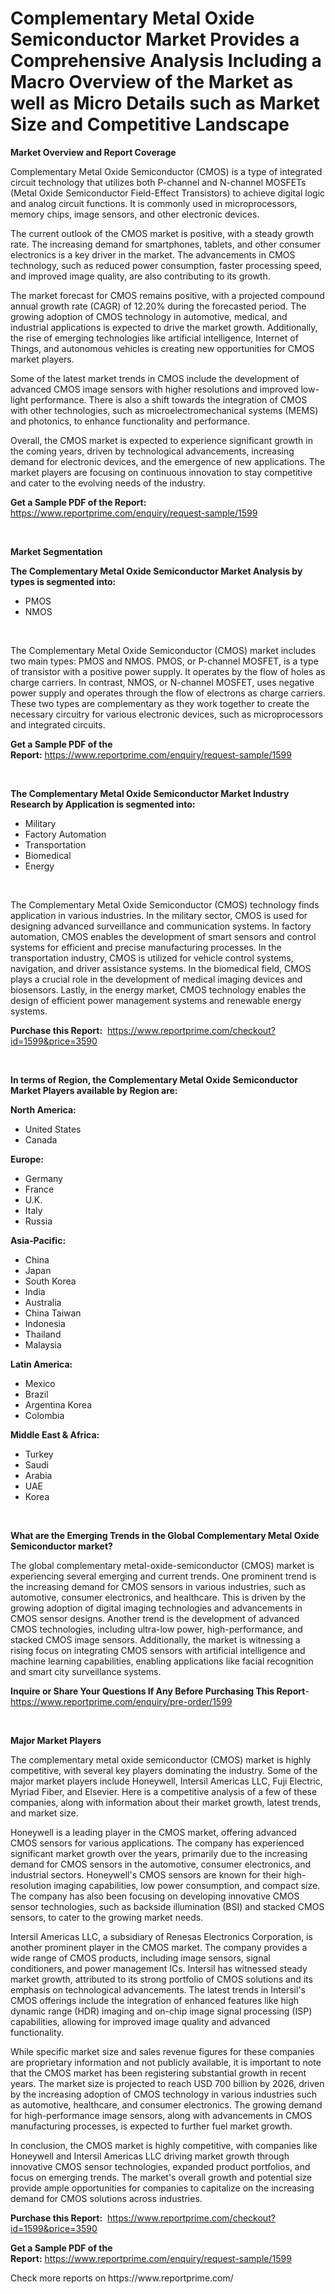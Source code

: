 <p><h1>Complementary Metal Oxide Semiconductor Market Provides a Comprehensive Analysis Including a Macro Overview of the Market as well as Micro Details such as Market Size and Competitive Landscape</h1></p><p><strong>Market Overview and Report Coverage</strong></p>
<p><p>Complementary Metal Oxide Semiconductor (CMOS) is a type of integrated circuit technology that utilizes both P-channel and N-channel MOSFETs (Metal Oxide Semiconductor Field-Effect Transistors) to achieve digital logic and analog circuit functions. It is commonly used in microprocessors, memory chips, image sensors, and other electronic devices.</p><p>The current outlook of the CMOS market is positive, with a steady growth rate. The increasing demand for smartphones, tablets, and other consumer electronics is a key driver in the market. The advancements in CMOS technology, such as reduced power consumption, faster processing speed, and improved image quality, are also contributing to its growth.</p><p>The market forecast for CMOS remains positive, with a projected compound annual growth rate (CAGR) of 12.20% during the forecasted period. The growing adoption of CMOS technology in automotive, medical, and industrial applications is expected to drive the market growth. Additionally, the rise of emerging technologies like artificial intelligence, Internet of Things, and autonomous vehicles is creating new opportunities for CMOS market players.</p><p>Some of the latest market trends in CMOS include the development of advanced CMOS image sensors with higher resolutions and improved low-light performance. There is also a shift towards the integration of CMOS with other technologies, such as microelectromechanical systems (MEMS) and photonics, to enhance functionality and performance.</p><p>Overall, the CMOS market is expected to experience significant growth in the coming years, driven by technological advancements, increasing demand for electronic devices, and the emergence of new applications. The market players are focusing on continuous innovation to stay competitive and cater to the evolving needs of the industry.</p></p>
<p><strong>Get a Sample PDF of the Report:</strong> <a href="https://www.reportprime.com/enquiry/request-sample/1599">https://www.reportprime.com/enquiry/request-sample/1599</a></p>
<p>&nbsp;</p>
<p><strong>Market Segmentation</strong></p>
<p><strong>The Complementary Metal Oxide Semiconductor Market Analysis by types is segmented into:</strong></p>
<p><ul><li>PMOS</li><li>NMOS</li></ul></p>
<p>&nbsp;</p>
<p><p>The Complementary Metal Oxide Semiconductor (CMOS) market includes two main types: PMOS and NMOS. PMOS, or P-channel MOSFET, is a type of transistor with a positive power supply. It operates by the flow of holes as charge carriers. In contrast, NMOS, or N-channel MOSFET, uses negative power supply and operates through the flow of electrons as charge carriers. These two types are complementary as they work together to create the necessary circuitry for various electronic devices, such as microprocessors and integrated circuits.</p></p>
<p><strong>Get a Sample PDF of the Report:</strong>&nbsp;<a href="https://www.reportprime.com/enquiry/request-sample/1599">https://www.reportprime.com/enquiry/request-sample/1599</a></p>
<p>&nbsp;</p>
<p><strong>The Complementary Metal Oxide Semiconductor Market Industry Research by Application is segmented into:</strong></p>
<p><ul><li>Military</li><li>Factory Automation</li><li>Transportation</li><li>Biomedical</li><li>Energy</li></ul></p>
<p>&nbsp;</p>
<p><p>The Complementary Metal Oxide Semiconductor (CMOS) technology finds application in various industries. In the military sector, CMOS is used for designing advanced surveillance and communication systems. In factory automation, CMOS enables the development of smart sensors and control systems for efficient and precise manufacturing processes. In the transportation industry, CMOS is utilized for vehicle control systems, navigation, and driver assistance systems. In the biomedical field, CMOS plays a crucial role in the development of medical imaging devices and biosensors. Lastly, in the energy market, CMOS technology enables the design of efficient power management systems and renewable energy systems.</p></p>
<p><strong>Purchase this Report:</strong>&nbsp; <a href="https://www.reportprime.com/checkout?id=1599&price=3590">https://www.reportprime.com/checkout?id=1599&price=3590</a></p>
<p>&nbsp;</p>
<p><strong>In terms of Region, the Complementary Metal Oxide Semiconductor Market Players available by Region are:</strong></p>
<p>
    <p> <strong> North America: </strong>
        <ul>
            <li>United States</li>
            <li>Canada</li>
        </ul>
        </p> 
    <p> <strong> Europe: </strong>
        <ul>
            <li>Germany</li>
            <li>France</li>
            <li>U.K.</li>
            <li>Italy</li>
            <li>Russia</li>
        </ul>
        </p> 
    <p> <strong> Asia-Pacific: </strong>
        <ul>
            <li>China</li>
            <li>Japan</li>
            <li>South Korea</li>
            <li>India</li>
            <li>Australia</li>
            <li>China Taiwan</li>
            <li>Indonesia</li>
            <li>Thailand</li>
            <li>Malaysia</li>
        </ul>
        </p> 
    <p> <strong> Latin America: </strong>
        <ul>
            <li>Mexico</li>
            <li>Brazil</li>
            <li>Argentina Korea</li>
            <li>Colombia</li>
        </ul>
        </p> 
    <p> <strong> Middle East & Africa: </strong>
        <ul>
            <li>Turkey</li>
            <li>Saudi</li>
            <li>Arabia</li>
            <li>UAE</li>
            <li>Korea</li>
        </ul>
    </p>
    </p>
<p>&nbsp;</p>
<p><strong>What are the Emerging Trends in the Global Complementary Metal Oxide Semiconductor market?</strong></p>
<p><p>The global complementary metal-oxide-semiconductor (CMOS) market is experiencing several emerging and current trends. One prominent trend is the increasing demand for CMOS sensors in various industries, such as automotive, consumer electronics, and healthcare. This is driven by the growing adoption of digital imaging technologies and advancements in CMOS sensor designs. Another trend is the development of advanced CMOS technologies, including ultra-low power, high-performance, and stacked CMOS image sensors. Additionally, the market is witnessing a rising focus on integrating CMOS sensors with artificial intelligence and machine learning capabilities, enabling applications like facial recognition and smart city surveillance systems.</p></p>
<p><strong>Inquire or Share Your Questions If Any Before Purchasing This Report</strong>- <a href="https://www.reportprime.com/enquiry/pre-order/1599">https://www.reportprime.com/enquiry/pre-order/1599</a></p>
<p>&nbsp;</p>
<p><strong>Major Market Players</strong></p>
<p><p>The complementary metal oxide semiconductor (CMOS) market is highly competitive, with several key players dominating the industry. Some of the major market players include Honeywell, Intersil Americas LLC, Fuji Electric, Myriad Fiber, and Elsevier. Here is a competitive analysis of a few of these companies, along with information about their market growth, latest trends, and market size.</p><p>Honeywell is a leading player in the CMOS market, offering advanced CMOS sensors for various applications. The company has experienced significant market growth over the years, primarily due to the increasing demand for CMOS sensors in the automotive, consumer electronics, and industrial sectors. Honeywell's CMOS sensors are known for their high-resolution imaging capabilities, low power consumption, and compact size. The company has also been focusing on developing innovative CMOS sensor technologies, such as backside illumination (BSI) and stacked CMOS sensors, to cater to the growing market needs.</p><p>Intersil Americas LLC, a subsidiary of Renesas Electronics Corporation, is another prominent player in the CMOS market. The company provides a wide range of CMOS products, including image sensors, signal conditioners, and power management ICs. Intersil has witnessed steady market growth, attributed to its strong portfolio of CMOS solutions and its emphasis on technological advancements. The latest trends in Intersil's CMOS offerings include the integration of enhanced features like high dynamic range (HDR) imaging and on-chip image signal processing (ISP) capabilities, allowing for improved image quality and advanced functionality.</p><p>While specific market size and sales revenue figures for these companies are proprietary information and not publicly available, it is important to note that the CMOS market has been registering substantial growth in recent years. The market size is projected to reach USD 700 billion by 2026, driven by the increasing adoption of CMOS technology in various industries such as automotive, healthcare, and consumer electronics. The growing demand for high-performance image sensors, along with advancements in CMOS manufacturing processes, is expected to further fuel market growth.</p><p>In conclusion, the CMOS market is highly competitive, with companies like Honeywell and Intersil Americas LLC driving market growth through innovative CMOS sensor technologies, expanded product portfolios, and focus on emerging trends. The market's overall growth and potential size provide ample opportunities for companies to capitalize on the increasing demand for CMOS solutions across industries.</p></p>
<p><strong>Purchase this Report:</strong>&nbsp;&nbsp;<a href="https://www.reportprime.com/checkout?id=1599&price=3590">https://www.reportprime.com/checkout?id=1599&price=3590</a></p>
<p></p>
<p><strong>Get a Sample PDF of the Report:</strong>&nbsp;<a href="https://www.reportprime.com/enquiry/request-sample/1599">https://www.reportprime.com/enquiry/request-sample/1599</a></p>
<p>Check more reports on https://www.reportprime.com/</p>